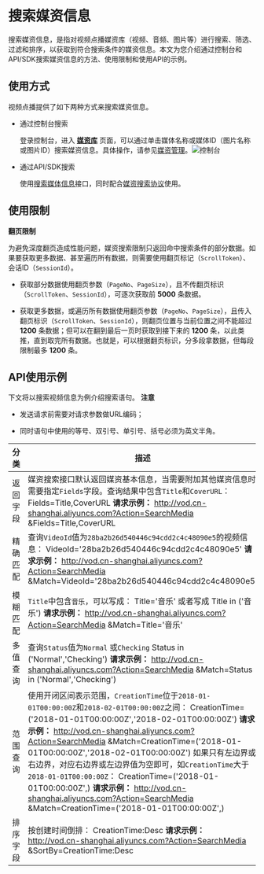搜索媒资信息 
===========================

搜索媒资信息，是指对视频点播媒资库（视频、音频、图片等）进行搜索、筛选、过滤和排序，以获取到符合搜索条件的媒资信息。本文为您介绍通过控制台和API/SDK搜索媒资信息的方法、使用限制和使用API的示例。

使用方式 
-------------------------

视频点播提供了如下两种方式来搜索媒资信息。

* 通过控制台搜索

  登录控制台，进入 **[媒资库](https://vod.console.aliyun.com/#/media/video/list)** 页面，可以通过单击媒体名称或媒体ID（图片名称或图片ID）搜索媒资信息。具体操作，请参见[媒资管理](/intl.zh-CN/控制台指南/媒资库/媒资管理.md)。![控制台](https://static-aliyun-doc.oss-accelerate.aliyuncs.com/assets/img/zh-CN/0870685061/p182013.png)
  

* 通过API/SDK搜索

  使用[搜索媒体信息](/intl.zh-CN/服务端API/媒资管理/媒资搜索/搜索媒资信息.md)接口，同时配合[媒资搜索协议](/intl.zh-CN/服务端API/附录/媒资搜索协议.md)使用。
  




使用限制 
-------------------------

**翻页限制** 

为避免深度翻页造成性能问题，媒资搜索限制只返回命中搜索条件的部分数据。如果要获取更多数据、甚至遍历所有数据，则需要使用翻页标记（`ScrollToken`）、会话ID（`SessionId`）。

* 获取部分数据使用翻页参数（`PageNo`、`PageSize`），且不传翻页标识（`ScrollToken`、`SessionId`），可逐次获取前 **5000** 条数据。

  

* 获取更多数据，或遍历所有数据使用翻页参数（`PageNo`、`PageSize`），且传入翻页标识（`ScrollToken`、`SessionId`），则翻页位置与当前位置之间不能超过 **1200** 条数据；但可以在翻到最后一页时获取到接下来的 **1200** 条，以此类推，直到取完所有数据。也就是，可以根据翻页标识，分多段拿数据，但每段限制最多 **1200** 条。

  




API使用示例 
----------------------------

下文将以搜索视频信息为例介绍搜索语句。
**注意**

* 发送请求前需要对请求参数做URL编码；

  

* 同时语句中使用的等号、双引号、单引号、括号必须为英文半角。

  





|  分类  |                                                                                                                                                                                                                                                                                                                                      描述                                                                                                                                                                                                                                                                                                                                       |
|------|-------------------------------------------------------------------------------------------------------------------------------------------------------------------------------------------------------------------------------------------------------------------------------------------------------------------------------------------------------------------------------------------------------------------------------------------------------------------------------------------------------------------------------------------------------------------------------------------------------------------------------------------------------------------------------|
| 返回字段 | 媒资搜索接口默认返回媒资基本信息，当需要附加其他媒资信息时需要指定`Fields`字段。查询结果中包含`Title`和`CoverURL`： Fields=Title,CoverURL  **请求示例：**  http://vod.cn-shanghai.aliyuncs.com?Action=SearchMedia &Fields=Title,CoverURL                                                                                                                                                                                                                                                                                                                                                                                                        |
| 精确匹配 | 查询`VideoId`值为`28ba2b26d540446c94cdd2c4c48090e5`的视频信息： VideoId='28ba2b26d540446c94cdd2c4c48090e5'  **请求示例：**  http://vod.cn-shanghai.aliyuncs.com?Action=SearchMedia &Match=VideoId='28ba2b26d540446c94cdd2c4c48090e5'                                                                                                                                                                                                                                                                                                                                                                         |
| 模糊匹配 | `Title`中包含`音乐`，可以写成： Title='音乐'  或者写成 Title in ('音乐')  **请求示例：**  http://vod.cn-shanghai.aliyuncs.com?Action=SearchMedia &Match=Title='音乐'                                                                                                                                                                                                                                                                                                                                                                                                            |
| 多值查询 | 查询`Status`值为`Normal` 或`Checking` Status in ('Normal','Checking')  **请求示例：**  http://vod.cn-shanghai.aliyuncs.com?Action=SearchMedia &Match=Status in ('Normal','Checking')                                                                                                                                                                                                                                                                                                                                                                                                                    |
| 范围查询 | 使用开闭区间表示范围，`CreationTime`位于`2018-01-01T00:00:00Z`和`2018-02-01T00:00:00Z`之间： CreationTime=('2018-01-01T00:00:00Z','2018-02-01T00:00:00Z')  **请求示例：**  http://vod.cn-shanghai.aliyuncs.com?Action=SearchMedia &Match=CreationTime=('2018-01-01T00:00:00Z','2018-02-01T00:00:00Z')  如果只有左边界或右边界，对应右边界或左边界值为空即可，如`CreationTime`大于`2018-01-01T00:00:00Z`： CreationTime=('2018-01-01T00:00:00Z',)  **请求示例：**  http://vod.cn-shanghai.aliyuncs.com?Action=SearchMedia &Match=CreationTime=('2018-01-01T00:00:00Z',)  |
| 排序字段 | 按创建时间倒排： CreationTime:Desc  **请求示例：**  http://vod.cn-shanghai.aliyuncs.com?Action=SearchMedia &SortBy=CreationTime:Desc                                                                                                                                                                                                                                                                                                                                                                                                                                                                       |


